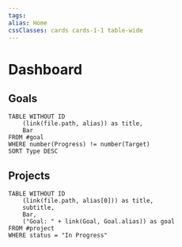 ```yaml
---
tags: 
alias: Home
cssClasses: cards cards-1-1 table-wide
---
```

# Dashboard


## Goals
```dataview
TABLE WITHOUT ID
	(link(file.path, alias)) as title,
	Bar
FROM #goal
WHERE number(Progress) != number(Target)
SORT Type DESC
```

## Projects
```dataview
TABLE WITHOUT ID
	(link(file.path, alias[0])) as title,
	subtitle,
	Bar,
	("Goal: " + link(Goal, Goal.alias)) as goal
FROM #project
WHERE status = "In Progress"
```
